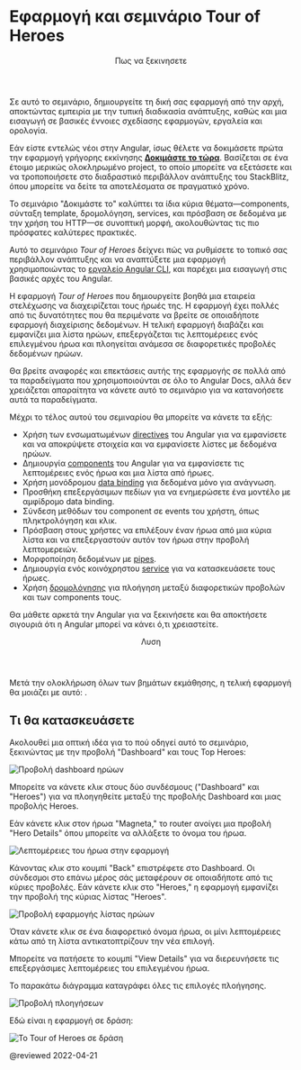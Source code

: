 <h1 class="no-toc">Εφαρμογή και σεμινάριο Tour of Heroes</h1>

<div class="callout is-helpful">
<header>Πως να ξεκινησετε</header>

Σε αυτό το σεμινάριο, δημιουργείτε τη δική σας εφαρμογή από την αρχή, αποκτώντας εμπειρία με την τυπική διαδικασία ανάπτυξης, καθώς και μια εισαγωγή σε βασικές έννοιες σχεδίασης εφαρμογών, εργαλεία και ορολογία.

Εάν είστε εντελώς νέοι στην Angular, ίσως θέλετε να δοκιμάσετε πρώτα την εφαρμογή γρήγορης εκκίνησης [**Δοκιμάστε το τώρα**](start).
Βασίζεται σε ένα έτοιμο μερικώς ολοκληρωμένο project, το οποίο μπορείτε να εξετάσετε και να τροποποιήσετε στο διαδραστικό περιβάλλον ανάπτυξης του StackBlitz, όπου μπορείτε να δείτε τα αποτελέσματα σε πραγματικό χρόνο.

Το σεμινάριο "Δοκιμάστε το" καλύπτει τα ίδια κύρια θέματα&mdash;components, σύνταξη template, δρομολόγηση, services, και πρόσβαση σε δεδομένα με την χρήση του HTTP&mdash;σε συνοπτική μορφή, ακολουθώντας τις πιο πρόσφατες καλύτερες πρακτικές.

</div>

Αυτό το σεμινάριο  _Tour of Heroes_ δείχνει πώς να ρυθμίσετε το τοπικό σας περιβάλλον ανάπτυξης και να αναπτύξετε μια εφαρμογή χρησιμοποιώντας το [εργαλείο Angular CLI](cli "Οδηγός εντολών CLI"), και παρέχει μια εισαγωγή στις βασικές αρχές του Angular.

Η εφαρμογή _Tour of Heroes_ που δημιουργείτε βοηθά μια εταιρεία στελέχωσης να διαχειρίζεται τους ήρωές της.
Η εφαρμογή έχει πολλές από τις δυνατότητες που θα περιμένατε να βρείτε σε οποιαδήποτε εφαρμογή διαχείρισης δεδομένων.
Η τελική εφαρμογή διαβάζει και εμφανίζει μια λίστα ηρώων, επεξεργάζεται τις λεπτομέρειες ενός επιλεγμένου ήρωα και πλοηγείται ανάμεσα σε διαφορετικές προβολές δεδομένων ηρώων.

Θα βρείτε αναφορές και επεκτάσεις αυτής της εφαρμογής σε πολλά από τα παραδείγματα που χρησιμοποιούνται σε όλο το Angular Docs, αλλά δεν χρειάζεται απαραίτητα να κάνετε αυτό το σεμινάριο για να κατανοήσετε αυτά τα παραδείγματα.

Μέχρι το τέλος αυτού του σεμιναρίου θα μπορείτε να κάνετε τα εξής:

* Χρήση των ενσωματωμένων [directives](guide/glossary#directive "Ορισμός directives") του Angular για να εμφανίσετε και να αποκρύψετε στοιχεία και να εμφανίσετε λίστες με δεδομένα ηρώων.
* Δημιουργία [components](guide/glossary#component "Ορισμός components") του Angular για να εμφανίσετε τις λεπτομέρειες ενός ήρωα και μια λίστα από ήρωες.
* Χρήση μονόδρομου [data binding](guide/glossary#data-binding "Ορισμός data binding")  για δεδομένα μόνο για ανάγνωση.
* Προσθήκη επεξεργάσιμων πεδίων για να ενημερώσετε ένα μοντέλο με αμφίδρομο data binding.
* Σύνδεση μεθόδων του component σε events του χρήστη, όπως πληκτρολόγηση και κλικ.
* Πρόσβαση στους χρήστες να επιλέξουν έναν ήρωα από μια κύρια λίστα και να επεξεργαστούν αυτόν τον ήρωα στην προβολή λεπτομερειών.
* Μορφοποίηση δεδομένων με [pipes](guide/glossary#pipe "Ορισμός pipe").
* Δημιουργία ενός κοινόχρηστου [service](guide/glossary#service "Ορισμός service") για να κατασκευάσετε τους ήρωες.
* Χρήση [δρομολόγησης](guide/glossary#router "Ορισμός router") για πλοήγηση μεταξύ διαφορετικών προβολών και των components τους.

Θα μάθετε αρκετά την Angular για να ξεκινήσετε και θα αποκτήσετε σιγουριά ότι η Angular μπορεί να κάνει ό,τι χρειαστείτε.

<div class="callout is-helpful">
<header>Λυση</header>

Μετά την ολοκλήρωση όλων των βημάτων εκμάθησης, η τελική εφαρμογή θα μοιάζει με αυτό: <live-example name="toh-pt6"></live-example>.

</div>

## Τι θα κατασκευάσετε

Ακολουθεί μια οπτική ιδέα για το πού οδηγεί αυτό το σεμινάριο, ξεκινώντας με την προβολή "Dashboard"
και τους Top Heroes:

<div class="lightbox">
  <img src='generated/images/guide/toh/heroes-dashboard-1.png' alt="Προβολή dashboard ηρώων">
</div>

Μπορείτε να κάνετε κλικ στους δύο συνδέσμους ("Dashboard" και "Heroes")
για να πλοηγηθείτε μεταξύ της προβολής Dashboard και μιας προβολής Heroes.

Εάν κάνετε κλικ στον ήρωα "Magneta," το router ανοίγει μια προβολή "Hero Details"
όπου μπορείτε να αλλάξετε το όνομα του ήρωα.

<div class="lightbox">
  <img src='generated/images/guide/toh/hero-details-1.png' alt="Λεπτομέρειες του ήρωα στην εφαρμογή">
</div>

Κάνοντας κλικ στο κουμπί "Back" επιστρέφετε στο Dashboard.
Οι σύνδεσμοι στο επάνω μέρος σάς μεταφέρουν σε οποιαδήποτε από τις κύριες προβολές.
Εάν κάνετε κλικ στο "Heroes," η εφαρμογή εμφανίζει την προβολή της κύριας λίστας "Heroes".


<div class="lightbox">
  <img src='generated/images/guide/toh/heroes-list-2.png' alt="Προβολή εφαρμογής λίστας ηρώων">
</div>

Όταν κάνετε κλικ σε ένα διαφορετικό όνομα ήρωα, οι μίνι λεπτομέρειες  κάτω από τη λίστα αντικατοπτρίζουν την νέα επιλογή.

Μπορείτε να πατήσετε το κουμπί  "View Details" για να διερευνήσετε τις επεξεργάσιμες λεπτομέρειες του επιλεγμένου ήρωα.

Το παρακάτω διάγραμμα καταγράφει όλες τις επιλογές πλοήγησης.

<div class="lightbox">
  <img src='generated/images/guide/toh/nav-diagram.png' alt="Προβολή πλοηγήσεων">
</div>

Εδώ είναι η εφαρμογή σε δράση:

<div class="lightbox">
  <img src='generated/images/guide/toh/toh-anim.gif' alt="Το Tour of Heroes σε δράση">
</div>

@reviewed 2022-04-21
